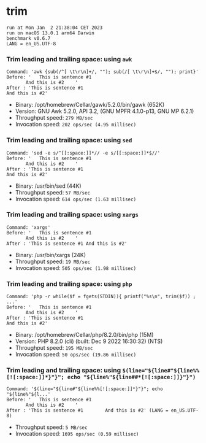 # trim
 
    run at Mon Jan  2 21:38:04 CET 2023
    run on macOS 13.0.1 arm64 Darwin
    benchmark v0.6.7
    LANG = en_US.UTF-8
 
### Trim leading and trailing space: using `awk`
```shell
Command: 'awk {sub(/^[ \t\r\n]+/, ""); sub(/[ \t\r\n]+$/, ""); print}'
Before: '   This is sentence #1
       And this is #2    '
After : 'This is sentence #1
And this is #2'
```
* Binary: /opt/homebrew/Cellar/gawk/5.2.0/bin/gawk (652K)
* Version: GNU Awk 5.2.0, API 3.2, (GNU MPFR 4.1.0-p13, GNU MP 6.2.1)
* Throughput speed: `279 MB/sec`
* Invocation speed: `202 ops/sec (4.95 millisec)`

### Trim leading and trailing space: using `sed`
```shell
Command: 'sed -e s/^[[:space:]]*// -e s/[[:space:]]*$//'
Before: '   This is sentence #1
       And this is #2    '
After : 'This is sentence #1
And this is #2'
```
* Binary: /usr/bin/sed (44K)
* Throughput speed: `57 MB/sec`
* Invocation speed: `614 ops/sec (1.63 millisec)`

### Trim leading and trailing space: using `xargs`
```shell
Command: 'xargs'
Before: '   This is sentence #1
       And this is #2    '
After : 'This is sentence #1 And this is #2'
```
* Binary: /usr/bin/xargs (24K)
* Throughput speed: `19 MB/sec`
* Invocation speed: `505 ops/sec (1.98 millisec)`

### Trim leading and trailing space: using `php`
```shell
Command: 'php -r while($f = fgets(STDIN)){ printf("%s\n", trim($f)) ; ...'
Before: '   This is sentence #1
       And this is #2    '
After : 'This is sentence #1
And this is #2'
```
* Binary: /opt/homebrew/Cellar/php/8.2.0/bin/php (15M)
* Version: PHP 8.2.0 (cli) (built: Dec  9 2022 16:30:32) (NTS)
* Throughput speed: `195 MB/sec`
* Invocation speed: `50 ops/sec (19.86 millisec)`

### Trim leading and trailing space: using `$(line="${line#"${line%%[![:space:]]*}"}"; echo "${line%"${line##*[![:space:]]}"}")`
```shell
Command: '$(line="${line#"${line%%[![:space:]]*}"}"; echo "${line%"${l...'
Before: '   This is sentence #1
       And this is #2    '
After : 'This is sentence #1        And this is #2' (LANG = en_US.UTF-8)
```
* Throughput speed: `5 MB/sec`
* Invocation speed: `1695 ops/sec (0.59 millisec)`


